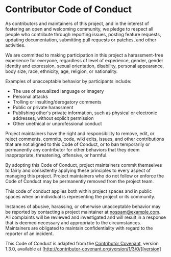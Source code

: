 # Contributor Code of Conduct

As contributors and maintainers of this project, and in the interest of
fostering an open and welcoming community, we pledge to respect all people who
contribute through reporting issues, posting feature requests, updating
documentation, submitting pull requests or patches, and other activities.

We are committed to making participation in this project a harassment-free
experience for everyone, regardless of level of experience, gender, gender
identity and expression, sexual orientation, disability, personal appearance,
body size, race, ethnicity, age, religion, or nationality.

Examples of unacceptable behavior by participants include:

* The use of sexualized language or imagery
* Personal attacks
* Trolling or insulting/derogatory comments
* Public or private harassment
* Publishing other's private information, such as physical or electronic
  addresses, without explicit permission
* Other unethical or unprofessional conduct

Project maintainers have the right and responsibility to remove, edit, or
reject comments, commits, code, wiki edits, issues, and other contributions
that are not aligned to this Code of Conduct, or to ban temporarily or
permanently any contributor for other behaviors that they deem inappropriate,
threatening, offensive, or harmful.

By adopting this Code of Conduct, project maintainers commit themselves to
fairly and consistently applying these principles to every aspect of managing
this project. Project maintainers who do not follow or enforce the Code of
Conduct may be permanently removed from the project team.

This code of conduct applies both within project spaces and in public spaces
when an individual is representing the project or its community.

Instances of abusive, harassing, or otherwise unacceptable behavior may be
reported by contacting a project maintainer at nospam@example.com. All
complaints will be reviewed and investigated and will result in a response that
is deemed necessary and appropriate to the circumstances. Maintainers are
obligated to maintain confidentiality with regard to the reporter of an
incident.

This Code of Conduct is adapted from the [Contributor Covenant][homepage],
version 1.3.0, available at
[http://contributor-covenant.org/version/1/3/0/][version]

[homepage]: http://contributor-covenant.org
[version]: http://contributor-covenant.org/version/1/3/0/